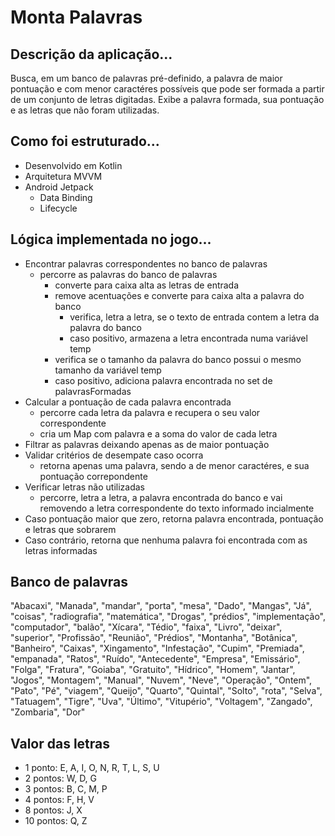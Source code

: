 # Monta Palavras

## Descrição da aplicação...
Busca, em um banco de palavras pré-definido, a palavra de maior pontuação e com menor caractéres possíveis que pode ser formada a partir de um conjunto de letras digitadas. Exibe a palavra formada, sua pontuação e as letras que não foram utilizadas.

## Como foi estruturado...
- Desenvolvido em Kotlin
- Arquitetura MVVM 
- Android Jetpack
   - Data Binding
   - Lifecycle

## Lógica implementada no jogo...
- Encontrar palavras correspondentes no banco de palavras
  - percorre as palavras do banco de palavras
    - converte para caixa alta as letras de entrada
    - remove acentuações e converte para caixa alta a palavra do banco
      - verifica, letra a letra, se o texto de entrada contem a letra da palavra do banco
      - caso positivo, armazena a letra encontrada numa variável temp
    - verifica se o tamanho da palavra do banco possui o mesmo tamanho da variável temp
    - caso positivo, adiciona palavra encontrada no set de palavrasFormadas
- Calcular a pontuação de cada palavra encontrada
  - percorre cada letra da palavra e recupera o seu valor correspondente
  - cria um Map com palavra e a soma do valor de cada letra
- Filtrar as palavras deixando apenas as de maior pontuação
- Validar critérios de desempate caso ocorra
  - retorna apenas uma palavra, sendo a de menor caractéres, e sua pontuação correpondente
- Verificar letras não utilizadas
  - percorre, letra a letra, a palavra encontrada do banco e vai removendo a letra correspondente do texto informado incialmente
- Caso pontuação maior que zero, retorna palavra encontrada, pontuação e letras que sobrarem
- Caso contrário, retorna que nenhuma palavra foi encontrada com as letras informadas

## Banco de palavras
"Abacaxi", "Manada", "mandar", "porta", "mesa", "Dado", "Mangas", "Já", "coisas", "radiografia",
"matemática", "Drogas", "prédios", "implementação", "computador", "balão", "Xícara", "Tédio",
"faixa", "Livro", "deixar", "superior", "Profissão", "Reunião", "Prédios", "Montanha", "Botânica",
"Banheiro", "Caixas", "Xingamento", "Infestação", "Cupim", "Premiada", "empanada", "Ratos",
"Ruído", "Antecedente", "Empresa", "Emissário", "Folga", "Fratura", "Goiaba", "Gratuito",
"Hídrico", "Homem", "Jantar", "Jogos", "Montagem", "Manual", "Nuvem", "Neve", "Operação",
"Ontem", "Pato", "Pé", "viagem", "Queijo", "Quarto", "Quintal", "Solto", "rota", "Selva",
"Tatuagem", "Tigre", "Uva", "Último", "Vitupério", "Voltagem", "Zangado", "Zombaria", "Dor"

## Valor das letras 
- 1 ponto: E, A, I, O, N, R, T, L, S, U
- 2 pontos: W, D, G
- 3 pontos: B, C, M, P
- 4 pontos: F, H, V
- 8 pontos: J, X
- 10 pontos: Q, Z
